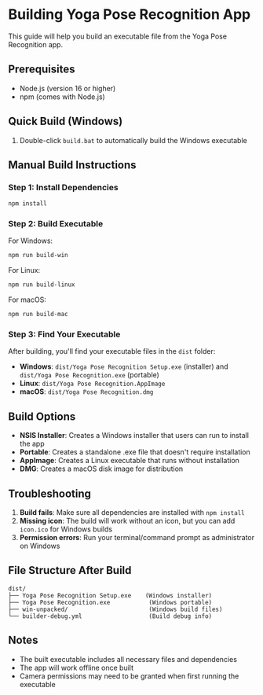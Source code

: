 
# Building Yoga Pose Recognition App

This guide will help you build an executable file from the Yoga Pose Recognition app.

## Prerequisites

- Node.js (version 16 or higher)
- npm (comes with Node.js)

## Quick Build (Windows)

1. Double-click `build.bat` to automatically build the Windows executable

## Manual Build Instructions

### Step 1: Install Dependencies
```bash
npm install
```

### Step 2: Build Executable

For Windows:
```bash
npm run build-win
```

For Linux:
```bash
npm run build-linux
```

For macOS:
```bash
npm run build-mac
```

### Step 3: Find Your Executable

After building, you'll find your executable files in the `dist` folder:

- **Windows**: `dist/Yoga Pose Recognition Setup.exe` (installer) and `dist/Yoga Pose Recognition.exe` (portable)
- **Linux**: `dist/Yoga Pose Recognition.AppImage`
- **macOS**: `dist/Yoga Pose Recognition.dmg`

## Build Options

- **NSIS Installer**: Creates a Windows installer that users can run to install the app
- **Portable**: Creates a standalone .exe file that doesn't require installation
- **AppImage**: Creates a Linux executable that runs without installation
- **DMG**: Creates a macOS disk image for distribution

## Troubleshooting

1. **Build fails**: Make sure all dependencies are installed with `npm install`
2. **Missing icon**: The build will work without an icon, but you can add `icon.ico` for Windows builds
3. **Permission errors**: Run your terminal/command prompt as administrator on Windows

## File Structure After Build

```
dist/
├── Yoga Pose Recognition Setup.exe    (Windows installer)
├── Yoga Pose Recognition.exe           (Windows portable)
├── win-unpacked/                       (Windows build files)
└── builder-debug.yml                   (Build debug info)
```

## Notes

- The built executable includes all necessary files and dependencies
- The app will work offline once built
- Camera permissions may need to be granted when first running the executable
